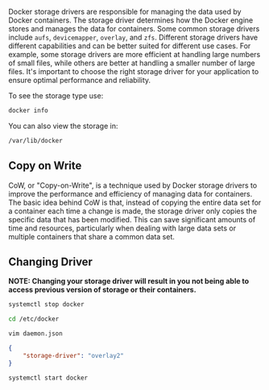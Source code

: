 Docker storage drivers are responsible for managing the data used by Docker containers. The storage driver determines how the Docker engine stores and manages the data for containers. Some common storage drivers include `aufs`, `devicemapper`, `overlay`, and `zfs`. Different storage drivers have different capabilities and can be better suited for different use cases. For example, some storage drivers are more efficient at handling large numbers of small files, while others are better at handling a smaller number of large files. It's important to choose the right storage driver for your application to ensure optimal performance and reliability.

To see the storage type use:

```sh
docker info
```

You can also view the storage in:

```sh
/var/lib/docker
```


## Copy on Write

CoW, or "Copy-on-Write", is a technique used by Docker storage drivers to improve the performance and efficiency of managing data for containers. The basic idea behind CoW is that, instead of copying the entire data set for a container each time a change is made, the storage driver only copies the specific data that has been modified. This can save significant amounts of time and resources, particularly when dealing with large data sets or multiple containers that share a common data set.

## Changing Driver

**NOTE: Changing your storage driver will result in you not being able to access previous version of storage or their containers.**

```sh
systemctl stop docker
```

```sh
cd /etc/docker
```

```sh
vim daemon.json
```

```json
{
	"storage-driver": "overlay2"
}
```

```sh
systemctl start docker
```
